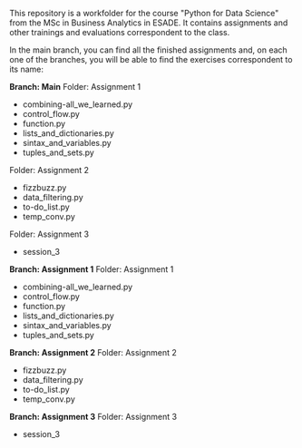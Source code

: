 This repository is a workfolder for the course "Python for Data Science" from the MSc in Business Analytics in ESADE. 
It contains assignments and other trainings and evaluations correspondent to the class.

In the main branch, you can find all the finished assignments and, on each one of the branches, you will be able to  find the exercises correspondent to its name:

**Branch: Main**
Folder: Assignment 1
  - combining-all_we_learned.py
  - control_flow.py
  - function.py
  - lists_and_dictionaries.py
  - sintax_and_variables.py
  - tuples_and_sets.py

Folder: Assignment 2
  - fizzbuzz.py
  - data_filtering.py
  - to-do_list.py
  - temp_conv.py

Folder: Assignment 3
  - session_3


**Branch: Assignment 1**
Folder: Assignment 1
  - combining-all_we_learned.py
  - control_flow.py
  - function.py
  - lists_and_dictionaries.py
  - sintax_and_variables.py
  - tuples_and_sets.py


**Branch: Assignment 2**
Folder: Assignment 2
  - fizzbuzz.py
  - data_filtering.py
  - to-do_list.py
  - temp_conv.py


**Branch: Assignment 3**
Folder: Assignment 3
  - session_3

